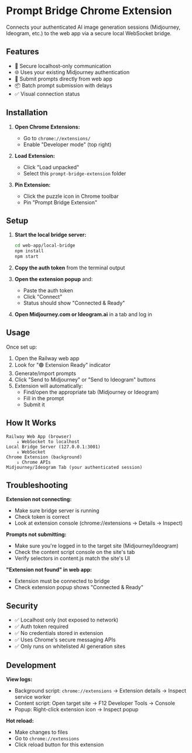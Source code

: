 # Prompt Bridge Chrome Extension

Connects your authenticated AI image generation sessions (Midjourney, Ideogram, etc.) to the web app via a secure local WebSocket bridge.

## Features

- 🔐 Secure localhost-only communication
- 🌐 Uses your existing Midjourney authentication
- 🚀 Submit prompts directly from web app
- 📦 Batch prompt submission with delays
- ✅ Visual connection status

## Installation

1. **Open Chrome Extensions:**
   - Go to `chrome://extensions/`
   - Enable "Developer mode" (top right)

2. **Load Extension:**
   - Click "Load unpacked"
   - Select this `prompt-bridge-extension` folder

3. **Pin Extension:**
   - Click the puzzle icon in Chrome toolbar
   - Pin "Prompt Bridge Extension"

## Setup

1. **Start the local bridge server:**
   ```bash
   cd web-app/local-bridge
   npm install
   npm start
   ```

2. **Copy the auth token** from the terminal output

3. **Open the extension popup** and:
   - Paste the auth token
   - Click "Connect"
   - Status should show "Connected & Ready"

4. **Open Midjourney.com or Ideogram.ai** in a tab and log in

## Usage

Once set up:

1. Open the Railway web app
2. Look for "🟢 Extension Ready" indicator
3. Generate/import prompts
4. Click "Send to Midjourney" or "Send to Ideogram" buttons
5. Extension will automatically:
   - Find/open the appropriate tab (Midjourney or Ideogram)
   - Fill in the prompt
   - Submit it

## How It Works

```
Railway Web App (browser)
    ↓ WebSocket to localhost
Local Bridge Server (127.0.0.1:3001)
    ↓ WebSocket
Chrome Extension (background)
    ↓ Chrome APIs
Midjourney/Ideogram Tab (your authenticated session)
```

## Troubleshooting

**Extension not connecting:**
- Make sure bridge server is running
- Check token is correct
- Look at extension console (chrome://extensions → Details → Inspect)

**Prompts not submitting:**
- Make sure you're logged in to the target site (Midjourney/Ideogram)
- Check the content script console on the site's tab
- Verify selectors in content.js match the site's UI

**"Extension not found" in web app:**
- Extension must be connected to bridge
- Check extension popup shows "Connected & Ready"

## Security

- ✅ Localhost only (not exposed to network)
- ✅ Auth token required
- ✅ No credentials stored in extension
- ✅ Uses Chrome's secure messaging APIs
- ✅ Only runs on whitelisted AI generation sites

## Development

**View logs:**
- Background script: `chrome://extensions` → Extension details → Inspect service worker
- Content script: Open target site → F12 Developer Tools → Console
- Popup: Right-click extension icon → Inspect popup

**Hot reload:**
- Make changes to files
- Go to `chrome://extensions`
- Click reload button for this extension
